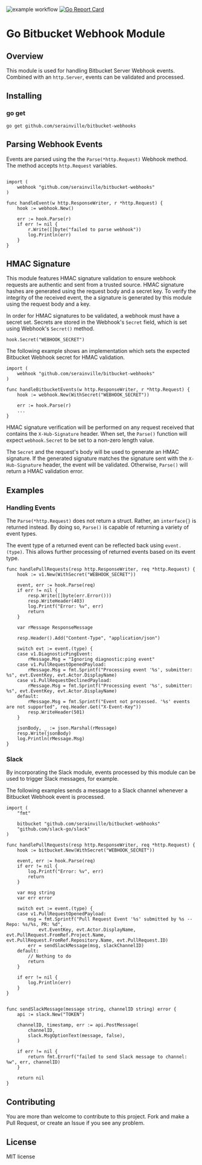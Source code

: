![example workflow](https://github.com/serainville/bitbucket-webhooks/actions/workflows/go.yml/badge.svg)
[![Go Report Card](https://goreportcard.com/badge/github.com/serainville/bitbucket-webhooks)](https://goreportcard.com/report/github.com/serainville/bitbucket-webhooks)
# Go Bitbucket Webhook Module
## Overview
This module is used for handling Bitbucket Server Webhook events. Combined with an `http.Server`, events can be validated and processed.


## Installing
### go get

```shell
go get github.com/serainville/bitbucket-webhooks
```
## Parsing Webhook Events
Events are parsed using the the `Parse(*http.Request)` Webhook method. The method accepts `http.Request` variables.

```golang

import (
    webhook "github.com/serainville/bitbucket-webhooks"
)

func handleEvent(w http.ResponseWriter, r *http.Request) {
    hook := webhook.New()

    err := hook.Parse(r)
    if err != nil {
        r.Write([]byte("failed to parse webhook"))
        log.Println(err)
    }
}

```

## HMAC Signature
This module features HMAC signature validation to ensure webhook requests are authentic and sent from a trusted source. HMAC signature hashes are generated using the request body and a secret key. To verify the integrity of the received event, the a signature is generated by this module using the request body and a key.

In order for HMAC signatures to be validated, a webhook must have a secret set. Secrets are stored in the Webhook's `Secret` field, which is set using Webhook's `Secret()` method.

```golang
hook.Secret("WEBHOOK_SECRET")
```

The following example shows an implementation which sets the expected Bitbucket Webhook secret for HMAC validation.

```golang
import (
    webhook "github.com/serainville/bitbucket-webhooks"
)

func handleBitbucketEvents(w http.ResponseWriter, r *http.Request) {
    hook := webhook.New(WithSecret("WEBHOOK_SECRET"))

    err := hook.Parse(r)
    ...
}

```

HMAC signature verification will be performed on any request received that contains the `X-Hub-Signature` header. When set, the `Parse()` function will expect `webhook.Secret` to be set to a non-zero length value. 

The `Secret` and the request's body will be used to generate an HMAC signature. If the generated signature matches the signature sent with the `X-Hub-Signature` header, the event will be validated. Otherwise, `Parse()` will return a HMAC validation error.
## Examples
### Handling Events
The `Parse(*http.Request)` does not return a struct. Rather, an `interface{}` is returned instead. By doing so, `Parse()` is capable of returning a variety of event types.

The event type of a returned event can be reflected back using `event.(type)`. This allows further processing of returned events based on its event type.


```golang
func handlePullRequests(resp http.ResponseWriter, req *http.Request) {
	hook := v1.New(WithSecret("WEBHOOK_SECRET"))

	event, err := hook.Parse(req)
	if err != nil {
		resp.Write([]byte(err.Error()))
		resp.WriteHeader(403)
		log.Printf("Error: %v", err)
		return
	}

	var rMessage ResponseMessage

	resp.Header().Add("Content-Type", "application/json")

	switch evt := event.(type) {
	case v1.DiagnosticPingEvent:
		rMessage.Msg = "Ignoring diagnostic:ping event"
	case v1.PullRequestOpenedPayload:
		rMessage.Msg = fmt.Sprintf("Processing event '%s', submitter: %s", evt.EventKey, evt.Actor.DisplayName)
	case v1.PullRequestDeclinedPayload:
		rMessage.Msg = fmt.Sprintf("Processing event '%s', submitter: %s", evt.EventKey, evt.Actor.DisplayName)
	default:
		rMessage.Msg = fmt.Sprintf("Event not processed. '%s' events are not supported", req.Header.Get("X-Event-Key"))
		resp.WriteHeader(501)
	}

	jsonBody, _ := json.Marshal(rMessage)
	resp.Write(jsonBody)
	log.Println(rMessage.Msg)
}
```

### Slack
By incorporating the Slack module, events processed by this module can be used to trigger Slack messages, for example.

The following examples sends a message to a Slack channel whenever a Bitbucket Webhook event is processed.

```golang
import (
    "fmt"

    bitbucket "github.com/serainville/bitbucket-webhooks"
    "github.com/slack-go/slack"
)

func handlePullRequests(resp http.ResponseWriter, req *http.Request) {
	hook := bitbucket.New(WithSecret("WEBHOOK_SECRET"))

	event, err := hook.Parse(req)
	if err != nil {
		log.Printf("Error: %v", err)
		return
	}

    var msg string
    var err error

	switch evt := event.(type) {
	case v1.PullRequestOpenedPayload:
        msg = fmt.Sprintf("Pull Request Event '%s' submitted by %s -- Repo: %s/%s, PR: %d", 
            evt.EventKey, evt.Actor.DisplayName, evt.PullRequest.FromRef.Project.Name, evt.PullRequest.FromRef.Repository.Name, evt.PullRequest.ID)
        err = sendSlackMessage(msg, slackChannelID)
	default:
        // Nothing to do
        return
	}

    if err != nil {
        log.Println(err)
    }
}


func sendSlackMessage(message string, channelID string) error {
    api := slack.New("TOKEN")

    channelID, timestamp, err := api.PostMessage(
        channelID,
        slack.MsgOptionText(message, false),
    )

    if err != nil {
        return fmt.Errorf("failed to send Slack message to channel: %w", err, channelID)
    }

    return nil
}

```

## Contributing

You are more than welcome to contribute to this project. Fork and make a Pull Request, or create an Issue if you see any problem.

## License
MIT license